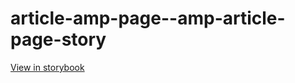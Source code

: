 # article-amp-page--amp-article-page-story

[View in storybook](https://raw.githack.com/Independent-Digital-News-and-Media-Ltd/indy-pwamp-sb/PR-2272-sb/index.html?path=/story/article-amp-page--amp-article-page-story)